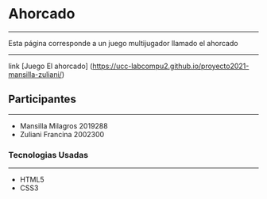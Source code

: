 # Ahorcado
***
Esta página  corresponde a un juego multijugador llamado el ahorcado
***
link [Juego El ahorcado] (https://ucc-labcompu2.github.io/proyecto2021-mansilla-zuliani/)

## Participantes
***
- Mansilla Milagros 2019288
- Zuliani Francina 2002300
### Tecnologias Usadas
***
- HTML5
- CSS3
